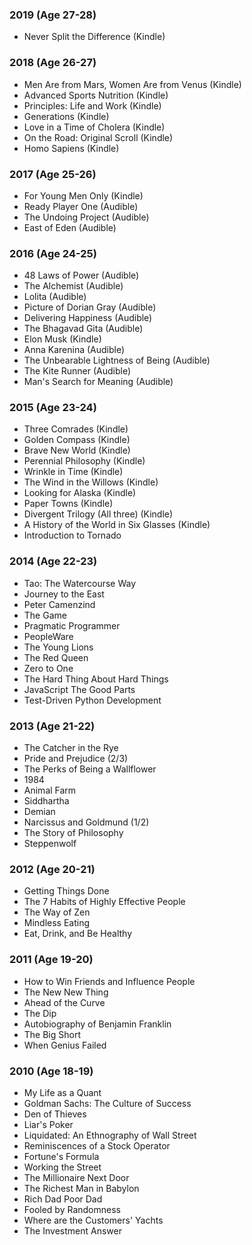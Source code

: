 ### 2019 (Age 27-28)
* Never Split the Difference (Kindle)

### 2018 (Age 26-27)
* Men Are from Mars, Women Are from Venus (Kindle)
* Advanced Sports Nutrition (Kindle)
* Principles: Life and Work (Kindle)
* Generations (Kindle)
* Love in a Time of Cholera (Kindle)
* On the Road: Original Scroll (Kindle)
* Homo Sapiens (Kindle)

### 2017 (Age 25-26)
* For Young Men Only (Kindle)
* Ready Player One (Audible)
* The Undoing Project (Audible)
* East of Eden (Audible)

### 2016 (Age 24-25)
* 48 Laws of Power (Audible)
* The Alchemist (Audible)
* Lolita (Audible)
* Picture of Dorian Gray (Audible)
* Delivering Happiness (Audible)
* The Bhagavad Gita (Audible)
* Elon Musk (Kindle)
* Anna Karenina (Audible)
* The Unbearable Lightness of Being (Audible)
* The Kite Runner (Audible)
* Man's Search for Meaning (Audible)

### 2015 (Age 23-24)
* Three Comrades (Kindle)
* Golden Compass (Kindle)
* Brave New World (Kindle)
* Perennial Philosophy (Kindle)
* Wrinkle in Time (Kindle)
* The Wind in the Willows (Kindle)
* Looking for Alaska (Kindle)
* Paper Towns (Kindle)
* Divergent Trilogy (All three) (Kindle)
* A History of the World in Six Glasses (Kindle)
* Introduction to Tornado

### 2014 (Age 22-23)
* Tao: The Watercourse Way
* Journey to the East
* Peter Camenzind
* The Game
* Pragmatic Programmer
* PeopleWare
* The Young Lions
* The Red Queen
* Zero to One
* The Hard Thing About Hard Things
* JavaScript The Good Parts
* Test-Driven Python Development

### 2013 (Age 21-22)
* The Catcher in the Rye
* Pride and Prejudice (2/3)
* The Perks of Being a Wallflower
* 1984
* Animal Farm
* Siddhartha
* Demian
* Narcissus and Goldmund (1/2)
* The Story of Philosophy
* Steppenwolf

### 2012 (Age 20-21)
* Getting Things Done
* The 7 Habits of Highly Effective People
* The  Way of Zen
* Mindless Eating
* Eat, Drink, and Be Healthy

### 2011 (Age 19-20)
* How to Win Friends and Influence People
* The New New Thing
* Ahead of the Curve
* The Dip
* Autobiography of Benjamin Franklin
* The Big Short
* When Genius Failed

### 2010 (Age 18-19)
* My Life as a Quant
* Goldman Sachs: The Culture of Success
* Den of Thieves
* Liar's Poker
* Liquidated: An Ethnography of Wall Street
* Reminiscences of a Stock Operator
* Fortune's Formula
* Working the Street
* The Millionaire Next Door
* The Richest Man in Babylon
* Rich Dad Poor Dad
* Fooled by Randomness
* Where are the Customers' Yachts
* The Investment Answer
